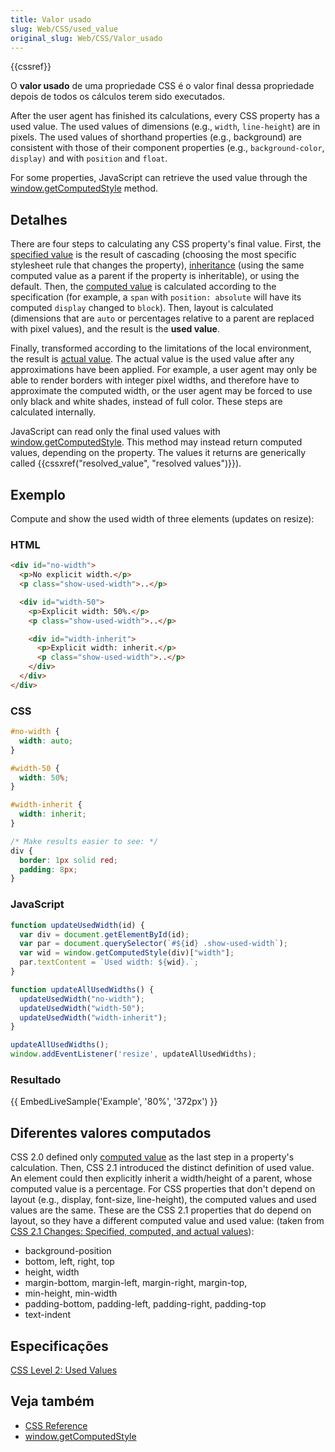 ```yaml
---
title: Valor usado
slug: Web/CSS/used_value
original_slug: Web/CSS/Valor_usado
---
```

{{cssref}}

O **valor usado** de uma propriedade CSS é o valor final dessa propriedade depois de todos os cálculos terem sido executados.

After the user agent has finished its calculations, every CSS property has a used value. The used values of dimensions (e.g., `width`, `line-height`) are in pixels. The used values of shorthand properties (e.g., background) are consistent with those of their component properties (e.g., `background-color`, `display)` and with `position` and `float`.

For some properties, JavaScript can retrieve the used value through the [window.getComputedStyle](/pt-BR/docs/DOM/window.getComputedStyle) method.

## Detalhes

There are four steps to calculating any CSS property's final value. First, the [specified value](/pt-BR/docs/CSS/specified_value) is the result of cascading (choosing the most specific stylesheet rule that changes the property), [inheritance](/pt-BR/docs/CSS/inheritance) (using the same computed value as a parent if the property is inheritable), or using the default. Then, the [computed value](/pt-BR/docs/CSS/computed_value) is calculated according to the specification (for example, a `span` with `position: absolute` will have its computed `display` changed to `block`). Then, layout is calculated (dimensions that are `auto` or percentages relative to a parent are replaced with pixel values), and the result is the **used value**.

Finally, transformed according to the limitations of the local environment, the result is [actual value](/pt-BR/docs/Web/CSS/actual_value). The actual value is the used value after any approximations have been applied. For example, a user agent may only be able to render borders with integer pixel widths, and therefore have to approximate the computed width, or the user agent may be forced to use only black and white shades, instead of full color. These steps are calculated internally.

JavaScript can read only the final used values with [window.getComputedStyle](/pt-BR/docs/DOM/window.getComputedStyle). This method may instead return computed values, depending on the property. The values it returns are generically called {{cssxref("resolved_value", "resolved values")}}).

## Exemplo

Compute and show the used width of three elements (updates on resize):

### HTML

```html
<div id="no-width">
  <p>No explicit width.</p>
  <p class="show-used-width">..</p>

  <div id="width-50">
    <p>Explicit width: 50%.</p>
    <p class="show-used-width">..</p>

    <div id="width-inherit">
      <p>Explicit width: inherit.</p>
      <p class="show-used-width">..</p>
    </div>
  </div>
</div>
```

### CSS

```css
#no-width {
  width: auto;
}

#width-50 {
  width: 50%;
}

#width-inherit {
  width: inherit;
}

/* Make results easier to see: */
div {
  border: 1px solid red;
  padding: 8px;
}
```

### JavaScript

```js
function updateUsedWidth(id) {
  var div = document.getElementById(id);
  var par = document.querySelector(`#${id} .show-used-width`);
  var wid = window.getComputedStyle(div)["width"];
  par.textContent = `Used width: ${wid}.`;
}

function updateAllUsedWidths() {
  updateUsedWidth("no-width");
  updateUsedWidth("width-50");
  updateUsedWidth("width-inherit");
}

updateAllUsedWidths();
window.addEventListener('resize', updateAllUsedWidths);
```

### Resultado

{{ EmbedLiveSample('Example', '80%', '372px') }}

## Diferentes valores computados

CSS 2.0 defined only [computed value](/pt-BR/docs/CSS/computed_value) as the last step in a property's calculation. Then, CSS 2.1 introduced the distinct definition of used value. An element could then explicitly inherit a width/height of a parent, whose computed value is a percentage. For CSS properties that don't depend on layout (e.g., display, font-size, line-height), the computed values and used values are the same. These are the CSS 2.1 properties that do depend on layout, so they have a different computed value and used value: (taken from [CSS 2.1 Changes: Specified, computed, and actual values](http://www.w3.org/TR/CSS2/changes.html#q36)):

- background-position
- bottom, left, right, top
- height, width
- margin-bottom, margin-left, margin-right, margin-top,
- min-height, min-width
- padding-bottom, padding-left, padding-right, padding-top
- text-indent

## Especificações

[CSS Level 2: Used Values](http://www.w3.org/TR/CSS2/cascade.html#used-value)

## Veja também

- [CSS Reference](/pt-BR/docs/CSS_Reference)
- [window.getComputedStyle](/pt-BR/docs/DOM/window.getComputedStyle)
